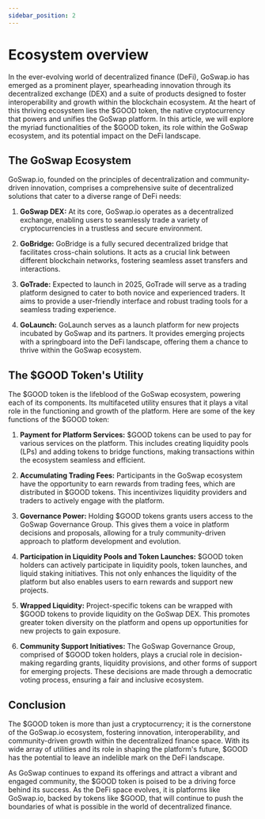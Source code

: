 ```yaml
---
sidebar_position: 2
---
```


# Ecosystem overview

In the ever-evolving world of decentralized finance (DeFi), GoSwap.io has emerged as a prominent player, spearheading innovation through its decentralized exchange (DEX) and a suite of products designed to foster interoperability and growth within the blockchain ecosystem. At the heart of this thriving ecosystem lies the $GOOD token, the native cryptocurrency that powers and unifies the GoSwap platform. In this article, we will explore the myriad functionalities of the $GOOD token, its role within the GoSwap ecosystem, and its potential impact on the DeFi landscape.

## The GoSwap Ecosystem

GoSwap.io, founded on the principles of decentralization and community-driven innovation, comprises a comprehensive suite of decentralized solutions that cater to a diverse range of DeFi needs:

1. **GoSwap DEX:** At its core, GoSwap.io operates as a decentralized exchange, enabling users to seamlessly trade a variety of cryptocurrencies in a trustless and secure environment.

2. **GoBridge:** GoBridge is a fully secured decentralized bridge that facilitates cross-chain solutions. It acts as a crucial link between different blockchain networks, fostering seamless asset transfers and interactions.

3. **GoTrade:** Expected to launch in 2025, GoTrade will serve as a trading platform designed to cater to both novice and experienced traders. It aims to provide a user-friendly interface and robust trading tools for a seamless trading experience.

4. **GoLaunch:** GoLaunch serves as a launch platform for new projects incubated by GoSwap and its partners. It provides emerging projects with a springboard into the DeFi landscape, offering them a chance to thrive within the GoSwap ecosystem.

## The $GOOD Token's Utility

The $GOOD token is the lifeblood of the GoSwap ecosystem, powering each of its components. Its multifaceted utility ensures that it plays a vital role in the functioning and growth of the platform. Here are some of the key functions of the $GOOD token:

1. **Payment for Platform Services:** $GOOD tokens can be used to pay for various services on the platform. This includes creating liquidity pools (LPs) and adding tokens to bridge functions, making transactions within the ecosystem seamless and efficient.

2. **Accumulating Trading Fees:** Participants in the GoSwap ecosystem have the opportunity to earn rewards from trading fees, which are distributed in $GOOD tokens. This incentivizes liquidity providers and traders to actively engage with the platform.

3. **Governance Power:** Holding $GOOD tokens grants users access to the GoSwap Governance Group. This gives them a voice in platform decisions and proposals, allowing for a truly community-driven approach to platform development and evolution.

4. **Participation in Liquidity Pools and Token Launches:** $GOOD token holders can actively participate in liquidity pools, token launches, and liquid staking initiatives. This not only enhances the liquidity of the platform but also enables users to earn rewards and support new projects.

5. **Wrapped Liquidity:** Project-specific tokens can be wrapped with $GOOD tokens to provide liquidity on the GoSwap DEX. This promotes greater token diversity on the platform and opens up opportunities for new projects to gain exposure.

6. **Community Support Initiatives:** The GoSwap Governance Group, comprised of $GOOD token holders, plays a crucial role in decision-making regarding grants, liquidity provisions, and other forms of support for emerging projects. These decisions are made through a democratic voting process, ensuring a fair and inclusive ecosystem.

## Conclusion

The $GOOD token is more than just a cryptocurrency; it is the cornerstone of the GoSwap.io ecosystem, fostering innovation, interoperability, and community-driven growth within the decentralized finance space. With its wide array of utilities and its role in shaping the platform's future, $GOOD has the potential to leave an indelible mark on the DeFi landscape.

As GoSwap continues to expand its offerings and attract a vibrant and engaged community, the $GOOD token is poised to be a driving force behind its success. As the DeFi space evolves, it is platforms like GoSwap.io, backed by tokens like $GOOD, that will continue to push the boundaries of what is possible in the world of decentralized finance.
